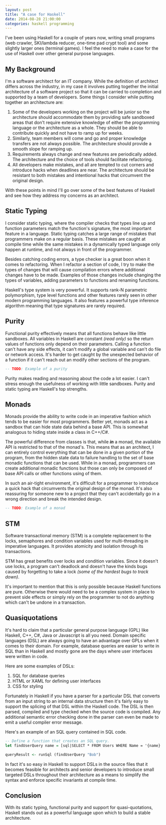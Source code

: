 ```yaml
---
layout: post
title: "A case for Haskell"
date: 2014-08-28 21:00:00
categories: haskell programming
---
```


I've been using Haskell for a couple of years now, writing small programs (web crawler, SKI/lambda reducer, one-time pad crypt tool) and some slightly larger ones (terminal games).  I feel the need to make a case for the use of Haskell over other general purpose languages.

My Background
-------------

I'm a software architect for an IT company.  While the definition of architect differs across the industry, in my case it involves putting together the initial architecture of a software project so that it can be carried to completion and supported by a team of developers.  Some things I consider while putting together an architecture are:

1. Some of the developers working on the project will be junior so the architecture should accommodate them by providing safe sandboxed areas that don't require extensive knowledge of either the programming language or the architecture as a whole.  They should be able to contribute quickly and not have to ramp up for weeks.
1. Similarly, team members will come and go and proper knowledge transfers are not always possible.  The architecture should provide a smooth slope for ramping up.
1. Requirements always change and new features are periodically added.  The architecture and the choice of tools should facilitate refactoring.
1. All developers make mistakes, and all are tempted to cut corners and introduce hacks when deadlines are near.  The architecture should be resistant to both mistakes and intentional hacks that circumvent the original design.

With these points in mind I'll go over some of the best features of Haskell and see how they address my concerns as an architect.

Static Typing
-------------

I consider static typing, where the compiler checks that types line up and function parameters match the function's signature, the most important feature in a language.  Static typing catches a large range of mistakes that programmers make on a regular basis.  These mistakes are caught at compile time while the same mistakes in a dynamically typed language only happen at runtime, and not always in front of the programmer.

Besides catching coding errors, a type checker is a great boon when it comes to refactoring.  When I refactor a section of code, I try to make the types of changes that will cause compilation errors where additional changes have to be made.  Examples of those changes include changing the types of variables, adding parameters to functions and renaming functions.

Haskell's type system is very powerful.  It supports rank-N parametric polymorphism, type level functions and other features rarely seen in other modern programming languages.  It also features a powerful type inference algorithm meaning that type signatures are rarely required.

Purity
------

Functional purity effectively means that all functions behave like little sandboxes.  All variables in Haskell are constant *(read only)* so the return values of functions only depend on their parameters.  Calling a function can't have any side effects, it can't modify a global variable and can't do file or network access.  It's harder to get caught by the unexpected behavior of a function if it can't reach out an modify other sections of the program.

```haskell
-- TODO: Example of a purity
```

Purity makes reading and reasoning about the code a lot easier.  I can't stress enough the usefulness of working with little sandboxes.  Purity and static typing are Haskell's top strengths.

Monads
------

Monads provide the ability to write code in an imperative fashion which tends to be easier for most programmers.  Better yet, monads act as a sandbox that can hide state data behind a base API.  This is somewhat analogous to hiding state inside a class in C++/C#.

The powerful difference from classes is that, while ___in___ a monad, the available API is restricted to that of the monad's.  This means that as an architect, I can entirely control everything that can be done in a given portion of the program, from the hidden state data to failure handling to the set of base monadic functions that can be used.  While in a monad, programmers can create additional monadic functions but those can only be composed of base API calls or other functions using of them.

In such an air-tight environment, it's difficult for a programmer to introduce a quick hack that circumvents the original design of the monad.  It's also reassuring for someone new to a project that they can't accidentally go in a wrong direction and break the intended design.

```haskell
-- TODO: Example of a monad
```

STM
---

Software transactional memory (STM) is a complete replacement to the locks, semaphores and condition variables used for multi-threading in imperative languages.  It provides atomicity and isolation through its transactions.

STM has great benefits over locks and condition variables.  Since it doesn't use locks, a program can't deadlock and doesn't have the kinds bugs caused by forgetting to take a lock *(some of the hardest bugs to track down)*.

It's important to mention that this is only possible because Haskell functions are pure.  Otherwise there would need to be a complex system in place to prevent side effects or simply rely on the programmer to not do anything which can't be undone in a transaction.

Quasiquotations
---------------

It's hard to claim that a particular general purpose language (GPL) like Haskell, C++, C#, Java or Javascript is all you need.  Domain specific languages (DSL) are always going to have an advantage over GPLs when it comes to their domain. For example, database queries are easier to write in SQL than in Haskell and mostly gone are the days where user interfaces were written in code.

Here are some examples of DSLs:

1. SQL for database queries
1. HTML or XAML for defining user interfaces
1. CSS for styling

Fortunately in Haskell if you have a parser for a particular DSL that converts from an input string to an internal data structure then it's fairly easy to support the splicing of that DSL within the Haskell code.  The DSL is then parsed, compiled and type checked when the source code is compiled.  Any additional semantic error checking done in the parser can even be made to emit a useful compiler error message.

Here's an example of an SQL query contained in SQL code.

```haskell
-- Define a function that creates an SQL query.
let findUserQuery name = [sql|SELECT * FROM Users WHERE Name = '{name}'|]

queryResult <- runSql (findUserQuery "Bob")
```

In fact it's so easy in Haskell to support DSLs in the source files that it becomes feasible for architects and senior developers to introduce small targeted DSLs throughout their architecture as a means to simplify the syntax and enforce specific invariants at compile time.

Conclusion
----------

With its static typing, functional purity and support for quasi-quotations, Haskell stands out as a powerful language upon which to build a stable architecture.